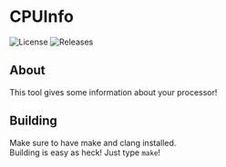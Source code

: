# CPUInfo

![License](https://img.shields.io/github/license/Nexus-C/CPUInfo?style=for-the-badge)
![Releases](https://img.shields.io/github/v/release/Nexus-C/CPUInfo?include_prereleases&style=for-the-badge)

## About

This tool gives some information about your processor!<br>

## Building

Make sure to have make and clang installed.<br> Building is easy as heck! Just
type `make`!
